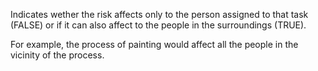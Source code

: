 Indicates wether the risk affects only to the person assigned to that task (FALSE) or if it can also affect to the people in the surroundings (TRUE).

For example, the process of painting would affect all the people in the vicinity of the process.

